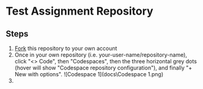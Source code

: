 # Test Assignment Repository

## Steps
1. [Fork](https://docs.github.com/en/get-started/quickstart/fork-a-repo#forking-a-repository) this repository to your own account
2. Once in your own repository (i.e. your-user-name/repository-name), click "<> Code", then "Codespaces", then the three horizontal grey dots (hover will show "Codespace repository configuration"), and finally "+  New with options".
![Codespace 1](docs\Codespace 1.png)
3.
